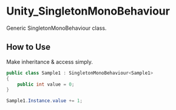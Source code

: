 # Unity_SingletonMonoBehaviour

Generic SingletonMonoBehaviour class.

## How to Use

Make inheritance & access simply.

```csharp
public class Sample1 : SingletonMonoBehaviour<Sample1>
{
    public int value = 0;
}

Sample1.Instance.value += 1;
```
